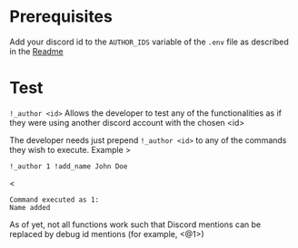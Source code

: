 # Prerequisites
Add your discord id to the `AUTHOR_IDS` variable of the `.env` file as described in the [Readme](../../../README.md#env)

# Test
`!_author <id>` Allows the developer to test any of the functionalities as if they were using another discord account with the chosen \<id\>

The developer needs just prepend `!_author <id>` to any of the commands they wish to execute.
Example
\>
```
!_author 1 !add_name John Doe
```

\<
```
Command executed as 1:
Name added
```

As of yet, not all functions work such that Discord mentions can be replaced by debug id mentions (for example, \<@1\>)
